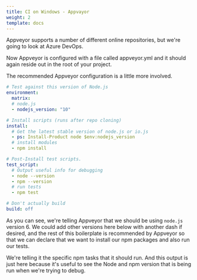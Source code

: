 ```yaml
---
title: CI on Windows - Appvayor
weight: 2
template: docs
---
```


Appveyor supports a number of different online repositories, but we're going to look at Azure DevOps.

Now Appveyor is configured with a file called appveyor.yml and it should again reside out in the root of your project.

The recommended Appveyor configuration is a little more involved.

```yml
# Test against this version of Node.js
environment:
  matrix:
  # node.js
  - nodejs_version: "10"

# Install scripts (runs after repo cloning)
install:
  # Get the latest stable version of node.js or io.js
  - ps: Install-Product node $env:nodejs_version
  # install modules
  - npm install

# Post-Install test scripts.
test_script:
  # Output useful info for debugging
  - node --version
  - npm --version
  # run tests
  - npm test

# Don't actually build
build: off
```

As you can see, we're telling Appveyor that we should be using `node.js` version 6. We could add other versions here below with another dash if desired, and the rest of this boilerplate is recommended by Appveyor so that we can declare that we want to install our npm packages and also run our tests.

We're telling it the specific npm tasks that it should run. And this output is just here because it's useful to see the Node and npm version that is being run when we're trying to debug.